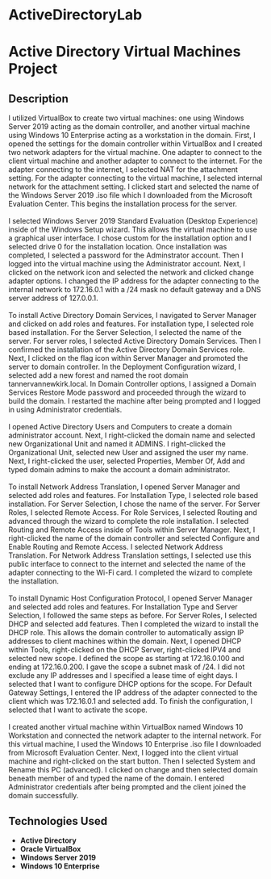 # ActiveDirectoryLab

<h1>Active Directory Virtual Machines Project</h1>

<h2>Description</h2>
I utilized VirtualBox to create two virtual machines: one using Windows Server 2019 acting as the domain controller, and another virtual machine using Windows 10 Enterprise acting as a workstation in the domain. First, I opened the settings for the domain controller within VirtualBox and I created two network adapters for the virtual machine. One adapter to connect to the client virtual machine and another adapter to connect to the internet. For the adapter connecting to the internet, I selected NAT for the attachment setting. For the adapter connecting to the virtual machine, I selected internal network for the attachment setting. I clicked start and selected the name of the Windows Server 2019 .iso file which I downloaded from the Microsoft Evaluation Center. This begins the installation process for the server. 
<br/><br/>
I selected Windows Server 2019 Standard Evaluation (Desktop Experience) inside of the Windows Setup wizard. This allows the virtual machine to use a graphical user interface. I chose custom for the installation option and I selected drive 0 for the installation location. Once installation was completed, I selected a password for the Adminstrator account. Then I logged into the virtual machine using the Administrator account. Next, I clicked on the network icon and selected the network and clicked change adapter options. I changed the IP address for the adapter connecting to the internal network to 172.16.0.1 with a /24 mask no default gateway and a DNS server address of 127.0.0.1. 
<br/><br/>
To install Active Directory Domain Services, I navigated to Server Manager and clicked on add roles and features. For installation type, I selected role based installation. For the Server Selection, I selected the name of the server. For server roles, I selected Active Directory Domain Services. Then I confirmed the installation of the Active Directory Domain Services role. Next, I clicked on the flag icon within Server Manager and promoted the server to domain controller. In the Deployment Configuration wizard, I selected add a new forest and named the root domain tannervannewkirk.local. In Domain Controller options, I assigned a Domain Services Restore Mode password and proceeded through the wizard to build the domain. I restarted the machine after being prompted and I logged in using Administrator credentials.
<br/><br/>
I opened Active Directory Users and Computers to create a domain administrator account. Next, I right-clicked the domain name and selected new Organizational Unit and named it ADMINS. I right-clicked the Organizational Unit, selected new User and assigned the user my name. Next, I right-clicked the user, selected Properties, Member Of, Add and typed domain admins to make the account a domain administrator.
<br/><br/>
To install Network Address Translation, I opened Server Manager and selected add roles and features. For Installation Type, I selected role based installation. For Server Selection, I chose the name of the server. For Server Roles, I selected Remote Access. For Role Services, I selected Routing and advanced through the wizard to complete the role installation. I selected Routing and Remote Access inside of Tools within Server Manager. Next, I right-clicked the name of the domain controller and selected Configure and Enable Routing and Remote Access. I selected Network Address Translation. For Network Address Translation settings, I selected use this public interface to connect to the internet and selected the name of the adapter connecting to the Wi-Fi card. I completed the wizard to complete the installation.
<br/><br/>
To install Dynamic Host Configuration Protocol, I opened Server Manager and selected add roles and features. For Installation Type and Server Selection, I followed the same steps as before. For Server Roles, I selected DHCP and selected add features. Then I completed the wizard to install the DHCP role. This allows the domain controller to automatically assign IP addresses to client machines within the domain. Next, I opened DHCP within Tools, right-clicked on the DHCP Server, right-clicked IPV4 and selected new scope. I defined the scope as starting at 172.16.0.100 and ending at 172.16.0.200. I gave the scope a subnet mask of /24. I did not exclude any IP addresses and I specified a lease time of eight days. I selected that I want to configure DHCP options for the scope. For Default Gateway Settings, I entered the IP address of the adapter connected to the client which was 172.16.0.1 and selected add. To finish the configuration, I selected that I want to activate the scope.
<br/><br/>
I created another virtual machine within VirtualBox named Windows 10 Workstation and connected the network adapter to the internal network. For this virtual machine, I used the Windows 10 Enterprise .iso file I downloaded from Microsoft Evaluation Center. Next, I logged into the client virtual machine and right-clicked on the start button. Then I selected System and Rename this PC (advanced). I clicked on change and then selected domain beneath member of and typed the name of the domain. I entered Administrator credentials after being prompted and the client joined the domain successfully.
<br />


<h2>Technologies Used</h2>

- <b>Active Directory</b>
- <b>Oracle VirtualBox</b>
- <b>Windows Server 2019</b>
- <b>Windows 10 Enterprise</b>




